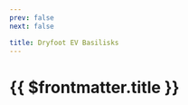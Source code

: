 ```yaml
---
prev: false
next: false

title: Dryfoot EV Basilisks
---
```


# {{ $frontmatter.title }}

<MyImageComponent image="maps/dryfoot-ev-basilisks.png" :alt="$frontmatter.title + ' Map'" />
